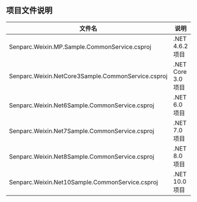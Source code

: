## 项目文件说明

|  文件名 |  说明
|--------|-------
| Senparc.Weixin.MP.Sample.CommonService.csproj | .NET 4.6.2 项目
| Senparc.Weixin.NetCore3Sample.CommonService.csproj | .NET Core 3.0 项目
| Senparc.Weixin.Net6Sample.CommonService.csproj | .NET 6.0 项目
| Senparc.Weixin.Net7Sample.CommonService.csproj | .NET 7.0 项目
| Senparc.Weixin.Net8Sample.CommonService.csproj | .NET 8.0 项目
| Senparc.Weixin.Net10Sample.CommonService.csproj | .NET 10.0 项目
